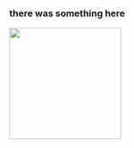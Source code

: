 ### there was something here 

<!-- <a href="https://github.com/anuraghazra/github-readme-stats">
  <img height=200 align="center" src="https://github-readme-stats.vercel.app/api?username=m1ten&theme=gruvbox&rank_icon=github" />
</a> -->
<a href="https://github.com/anuraghazra/convoychat">
  <img height=200 align="center" src="https://github-readme-stats.vercel.app/api/top-langs?username=m1ten&layout=compact&langs_count=8&card_width=320&theme=gruvbox" />
</a>
